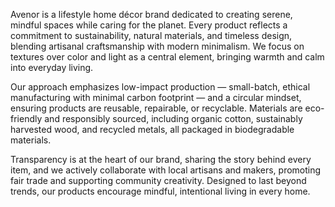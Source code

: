 Avenor is a lifestyle home décor brand dedicated to creating serene, mindful spaces while caring for the planet. Every product reflects a commitment to sustainability, natural materials, and timeless design, blending artisanal craftsmanship with modern minimalism. We focus on textures over color and light as a central element, bringing warmth and calm into everyday living.

Our approach emphasizes low-impact production — small-batch, ethical manufacturing with minimal carbon footprint — and a circular mindset, ensuring products are reusable, repairable, or recyclable. Materials are eco-friendly and responsibly sourced, including organic cotton, sustainably harvested wood, and recycled metals, all packaged in biodegradable materials.

Transparency is at the heart of our brand, sharing the story behind every item, and we actively collaborate with local artisans and makers, promoting fair trade and supporting community creativity. Designed to last beyond trends, our products encourage mindful, intentional living in every home.
